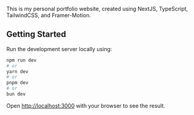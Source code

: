 This is my personal portfolio website, created using NextJS, TypeScript, TailwindCSS, and Framer-Motion.

## Getting Started

Run the development server locally using:

```bash
npm run dev
# or
yarn dev
# or
pnpm dev
# or
bun dev
```

Open [http://localhost:3000](http://localhost:3000) with your browser to see the result.
